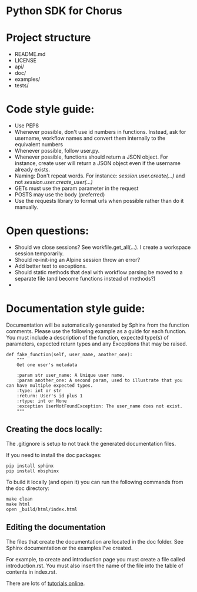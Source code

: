 Python SDK for Chorus
=====================

# Project structure
* README.md
* LICENSE
* api/
* doc/
* examples/
* tests/

# Code style guide:
* Use PEP8
* Whenever possible, don't use id numbers in functions. Instead, ask for username, workflow names and convert them internally to the equivalent numbers
* Whenever possible, follow user.py.
* Whenever possible, functions should return a JSON object. For instance, create user will return a JSON object even if the username already exists.
* Naming: Don't repeat words. For instance: *session.user.create(...)* and not *session.user.create_user(...)*
* GETs must use the param parameter in the request
* POSTS may use the body (preferred)
* Use the requests library to format urls when possible rather than do it manually.

# Open questions:
* Should we close sessions? See workfile.get_all(...). I create a workspace session temporarily.
* Should re-init-ing an Alpine session throw an error?
* Add better text to exceptions.
* Should static methods that deal with workflow parsing be moved to a separate file (and become functions instead of methods?)
* 

# Documentation style guide:
Documentation will be automatically generated by Sphinx from the function comments. Please use the following example as a guide for each function. You must include a description of the function, expected type(s) of parameters, expected return types and any Exceptions that may be raised.

~~~
def fake_function(self, user_name, another_one):
    """
    Get one user's metadata

    :param str user_name: A Unique user name.
    :param another_one: A second param, used to illustrate that you can have multiple expected types.
    :type: int or str
    :return: User's id plus 1
    :rtype: int or None
    :exception UserNotFoundException: The user_name does not exist.
    """
~~~

## Creating the docs locally:

The .gitignore is setup to not track the generated documentation files.

If you need to install the doc packages:
~~~
pip install sphinx
pip install nbsphinx
~~~

To build it locally (and open it) you can run the following commands from the doc directory:
~~~
make clean
make html
open _build/html/index.html
~~~

## Editing the documentation

The files that create the documentation are located in the doc folder. See Sphinx documentation or the examples I've created.

For example, to create and introduction page you must create a file called introduction.rst. You must also insert the name of the file into the table of contents in index.rst.

There are lots of [tutorials online](https://pythonhosted.org/an_example_pypi_project/sphinx.html#function-definitions).

